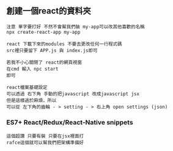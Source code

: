 ## 創建一個react的資料夾
```
注意 單字要打好 不然不會幫我們裝 my-app可以改其他喜歡的名稱
npx create-react-app my-app
```

```
react 下載下來的modules 不要去更改任何一行程式碼
src裡只要留下 APP.js 與 index.js即可
```

```
若我不小心關閉了 react的網頁視窗
在cmd 輸入 npc start
即可
```

```
react檔案基礎設定
可以透過 右下角 手動的把javascript 改成javascript jsx
但是這樣過於麻煩，所以
可以從 左下角的齒輪 - > setting - > 右上角 open settings (json)
```

### ES7+ React/Redux/React-Native snippets 
```
這個超讚 只要有裝 只要在jsx裡面打
rafce這個就可以幫我們把架構準備好
```